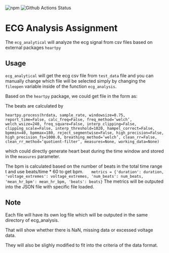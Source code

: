 ![npm](https://img.shields.io/github/followers/YuMiao329?style=flat-square)
![Github Actions Status](https://github.com/BME547-Fall2021/ecg-analysis-YuMiao329/actions/workflows/pytest_runner.yml/badge.svg)
# ECG Analysis Assignment

The `ecg_analytical` will analyze the ecg signal from csv files based on external packages `heartpy`

## Usage

`ecg_analytical` will get the ecg csv file from `test_data` file and you can manually change which
file will be selected simply by changing the `fileopen` variable inside of the function `ecg_analysis`.

Based on the `heartpy` package, we could get file in the form as:

The beats are calculated by 

`heartpy.process(hrdata, sample_rate, windowsize=0.75, report_time=False, calc_freq=False,
freq_method=’welch’, welch_wsize=240, freq_square=False, interp_clipping=False,
clipping_scale=False, interp_threshold=1020, hampel_correct=False, bpmmin=40, bpmmax=180, reject_segmentwise=False, high_precision=False,
high_precision_fs=1000.0, breathing_method=’welch’, clean_rr=False,
clean_rr_method=’quotient-filter’, measures=None, working_data=None)` 

which could directly generate heart beat during the time window and stored in the `measures` parameter. 

The bpm is calculated based on the number of beats in the total time range t and use beats/time * 60 to get bpm.
`    metrics = {'duration': duration,
               'voltage_extremes': voltage_extremes,
               'num_beats': num_beats,
               'mean_hr_bpm': mean_hr_bpm,
               'beats': beats}
`
The metrics will be outputed into the JSON file with specific file loaded.

## Note

Each file will have its own log file which will be outputed in the same directory of ecg_analysis.

That will show whether there is NaN, missing data or excessed voltage data.

They will also be slighly modified to fit into the criteria of the data format.
